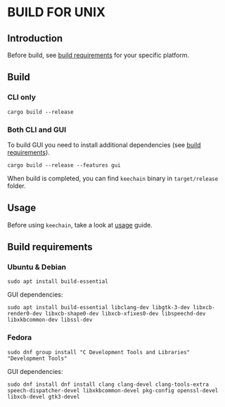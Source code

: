 # BUILD FOR UNIX

## Introduction

Before build, see [build requirements](#build-requirements) for your specific platform.

## Build

### CLI only

```
cargo build --release
```

### Both CLI and GUI

To build GUI you need to install additional dependencies (see [build requirements](#build-requirements)).

```
cargo build --release --features gui
```

When build is completed, you can find `keechain` binary in `target/release` folder.

## Usage

Before using `keechain`, take a look at [usage](./usage.md) guide.

## Build requirements

### Ubuntu & Debian

```
sudo apt install build-essential 
```

GUI dependencies:

```
sudo apt install build-essential libclang-dev libgtk-3-dev libxcb-render0-dev libxcb-shape0-dev libxcb-xfixes0-dev libspeechd-dev libxkbcommon-dev libssl-dev
```

### Fedora

```
sudo dnf group install "C Development Tools and Libraries" "Development Tools"
```

GUI dependencies:

```
sudo dnf install dnf install clang clang-devel clang-tools-extra speech-dispatcher-devel libxkbcommon-devel pkg-config openssl-devel libxcb-devel gtk3-devel
```